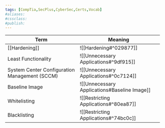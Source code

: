 ```yaml
---
tags: [CompTia,SecPlus,CyberSec,Certs,Vocab]
#aliases:
#cssclass:
#publish:
---
```


| Term                                          | Meaning                                      |
| --------------------------------------------- | -------------------------------------------- |
| [[Hardening]]                                 | ![[Hardening#^029877]]                       |
| Least Functionality                           | ![[Unnecessary Applications#^9df915]]        |
| System Center Configuration Management (SCCM) | ![[Unnecessary Applications#^0c7124]]        |
| Baseline Image                                | ![[Unnecessary Applications#Baseline Image]] |
| Whitelisting                                  | ![[Restricting Applications#^80ea87]]        | 
| Blacklisting                                  | ![[Restricting Applications#^74bc0c]]        |